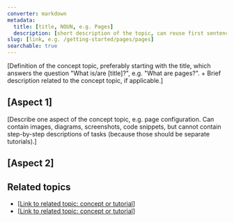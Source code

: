 ```yaml
---
converter: markdown
metadata:
  title: [title, NOUN, e.g. Pages]
  description: [short description of the topic, can reuse first sentence]
slug: [link, e.g. /getting-started/pages/pages]
searchable: true
---
```


[Definition of the concept topic, preferably starting with the title, which answers the question "What is/are [title]?", e.g. "What are pages?". + Brief description related to the concept topic, if applicable.]

## [Aspect 1]

[Describe one aspect of the concept topic, e.g. page configuration. Can contain images, diagrams, screenshots, code snippets, but cannot contain step-by-step descriptions of tasks (because those should be separate tutorials).]

## [Aspect 2]

## Related topics

* [[Link to related topic: concept or tutorial]()]
* [[Link to related topic: concept or tutorial]()]
